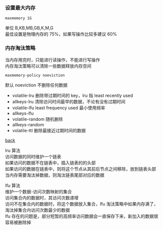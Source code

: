 ### 设置最大内存  

```
maxmemory 1G
```

单位 B,KB,MB,GB,K,M,G  
最佳设置是物理内存的 75%，如果写操作比较多建议 60%  

### 内存淘汰策略  
当内存用完时，只能进行读操作，不能进行写操作  
内存淘汰策略可以清除一些数据释放内存空间  

```
maxmemory-policy noeviction
```

默认 noeviction 不删除任何数据  
- volatile-lru 删除带过期时间的 key，lru 指 least recently used  
- allkeys-lru 清除访问时间最早的数据，不论有没有过期时间  
- volatile-lfu least frequency used 最小使用频率  
- allkeys-lfu  
- volatile-random 随机删除
- allkeys-random  
- volatile-ttl 删除最接近过期时间的数据  

[back](../18.md)  

lru 算法  
访问数据的同时维护一个链表  
如果访问的数据不在链表中，插入链表的的头部  
如果访问的数据在链表中，则将这个节点从其前后节点之间移除，放到链表头部  
当内存需要淘汰掉数据，则淘汰链表尾部对应的数据  

lfu 算法  
维护一个数据-访问次数映射的集合  
访问集合内的数据时，其访问次数递增  
访问不在集合内的数据时，将这个数据放入集合，lfu 淘汰策略中如果内存满了，淘汰掉集合内访问次数最少的数据  
lfu 存在的问题是，部分短暂的高频率访问数据会一直保存下来，新加入的数据很容易被删除掉  